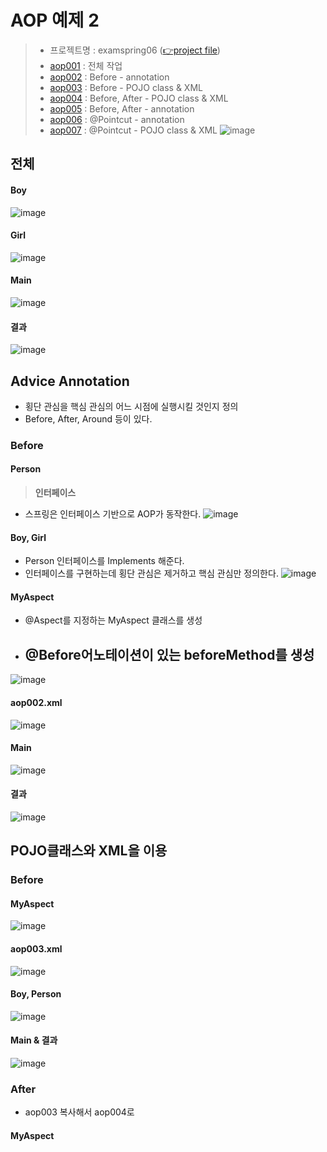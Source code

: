 # AOP 예제 2

> - 프로젝트명 : examspring06 ([👉project file](https://github.com/Clary0122/TIL/tree/main/Spring/project/examspring06))
> - [aop001](#) : 전체 작업
> - [aop002](#) : Before - annotation
> - [aop003](#) : Before - POJO class & XML
> - [aop004](#) : Before, After - POJO class & XML
> - [aop005](#) : Before, After - annotation
> - [aop006](#) : @Pointcut - annotation
> - [aop007](#) : @Pointcut - POJO class & XML
>   ![image](https://user-images.githubusercontent.com/79209568/122001850-e650dd80-cdeb-11eb-9130-d3a8a12babda.png)


## 전체
#### Boy
![image](https://user-images.githubusercontent.com/79209568/121993402-5e180b80-cdde-11eb-9d01-71254a0ef5c4.png)

#### Girl
![image](https://user-images.githubusercontent.com/79209568/121993417-66704680-cdde-11eb-939e-cf9271c1ece6.png)

#### Main
![image](https://user-images.githubusercontent.com/79209568/121993438-6e2feb00-cdde-11eb-81ec-0adf1756f7f8.png)

#### 결과
![image](https://user-images.githubusercontent.com/79209568/121993448-75ef8f80-cdde-11eb-8062-d8ba12bff68f.png)

## Advice Annotation
- 횡단 관심을 핵심 관심의 어느 시점에 실행시킬 것인지 정의
- Before, After, Around 등이 있다.

### Before
#### Person
> **인터페이스**
- 스프링은 인터페이스 기반으로 AOP가 동작한다.
![image](https://user-images.githubusercontent.com/79209568/121993972-61f85d80-cddf-11eb-82c1-87112ec1d8db.png)

#### Boy, Girl
- Person 인터페이스를 Implements 해준다.
- 인터페이스를 구현하는데 횡단 관심은 제거하고 핵심 관심만 정의한다.
![image](https://user-images.githubusercontent.com/79209568/121994108-a7b52600-cddf-11eb-8925-810386a3168c.png)

#### MyAspect
- @Aspect를 지정하는 MyAspect 클래스를 생성
- @Before어노테이션이 있는 beforeMethod를 생성
  - 
![image](https://user-images.githubusercontent.com/79209568/121994824-eeefe680-cde0-11eb-9a9a-e5609239cf8d.png)
  
#### aop002.xml
![image](https://user-images.githubusercontent.com/79209568/121994460-45a8f080-cde0-11eb-8000-388cd375f525.png)

#### Main
![image](https://user-images.githubusercontent.com/79209568/121994499-5a858400-cde0-11eb-944f-376e690a55c4.png)

#### 결과
![image](https://user-images.githubusercontent.com/79209568/121994712-bea84800-cde0-11eb-835c-dcc4cdb2bada.png)

## POJO클래스와 XML을 이용
### Before
#### MyAspect
![image](https://user-images.githubusercontent.com/79209568/121998897-8bb58280-cde7-11eb-9fe3-3e36e68e5499.png)

#### aop003.xml
![image](https://user-images.githubusercontent.com/79209568/121999207-f961ae80-cde7-11eb-9431-b737d8e2d2ea.png)

#### Boy, Person
![image](https://user-images.githubusercontent.com/79209568/121999268-0da5ab80-cde8-11eb-9731-09dd6399bb69.png)

#### Main & 결과
![image](https://user-images.githubusercontent.com/79209568/121999318-1f874e80-cde8-11eb-8df7-c204308a8a08.png)

### After
- aop003 복사해서 aop004로
#### MyAspect

